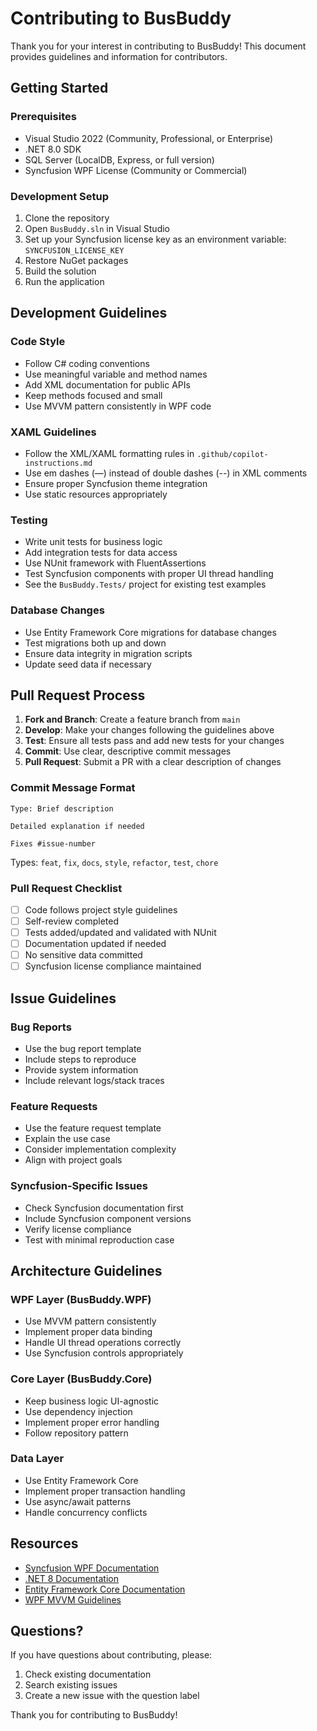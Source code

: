# Contributing to BusBuddy

Thank you for your interest in contributing to BusBuddy! This document provides guidelines and information for contributors.

## Getting Started

### Prerequisites
- Visual Studio 2022 (Community, Professional, or Enterprise)
- .NET 8.0 SDK
- SQL Server (LocalDB, Express, or full version)
- Syncfusion WPF License (Community or Commercial)

### Development Setup
1. Clone the repository
2. Open `BusBuddy.sln` in Visual Studio
3. Set up your Syncfusion license key as an environment variable: `SYNCFUSION_LICENSE_KEY`
4. Restore NuGet packages
5. Build the solution
6. Run the application

## Development Guidelines

### Code Style
- Follow C# coding conventions
- Use meaningful variable and method names
- Add XML documentation for public APIs
- Keep methods focused and small
- Use MVVM pattern consistently in WPF code

### XAML Guidelines
- Follow the XML/XAML formatting rules in `.github/copilot-instructions.md`
- Use em dashes (—) instead of double dashes (--) in XML comments
- Ensure proper Syncfusion theme integration
- Use static resources appropriately

### Testing
- Write unit tests for business logic
- Add integration tests for data access
- Use NUnit framework with FluentAssertions
- Test Syncfusion components with proper UI thread handling
- See the `BusBuddy.Tests/` project for existing test examples

### Database Changes
- Use Entity Framework Core migrations for database changes
- Test migrations both up and down
- Ensure data integrity in migration scripts
- Update seed data if necessary

## Pull Request Process

1. **Fork and Branch**: Create a feature branch from `main`
2. **Develop**: Make your changes following the guidelines above
3. **Test**: Ensure all tests pass and add new tests for your changes
4. **Commit**: Use clear, descriptive commit messages
5. **Pull Request**: Submit a PR with a clear description of changes

### Commit Message Format
```
Type: Brief description

Detailed explanation if needed

Fixes #issue-number
```

Types: `feat`, `fix`, `docs`, `style`, `refactor`, `test`, `chore`

### Pull Request Checklist
- [ ] Code follows project style guidelines
- [ ] Self-review completed
- [ ] Tests added/updated and validated with NUnit
- [ ] Documentation updated if needed
- [ ] No sensitive data committed
- [ ] Syncfusion license compliance maintained

## Issue Guidelines

### Bug Reports
- Use the bug report template
- Include steps to reproduce
- Provide system information
- Include relevant logs/stack traces

### Feature Requests
- Use the feature request template
- Explain the use case
- Consider implementation complexity
- Align with project goals

### Syncfusion-Specific Issues
- Check Syncfusion documentation first
- Include Syncfusion component versions
- Verify license compliance
- Test with minimal reproduction case

## Architecture Guidelines

### WPF Layer (BusBuddy.WPF)
- Use MVVM pattern consistently
- Implement proper data binding
- Handle UI thread operations correctly
- Use Syncfusion controls appropriately

### Core Layer (BusBuddy.Core)
- Keep business logic UI-agnostic
- Use dependency injection
- Implement proper error handling
- Follow repository pattern

### Data Layer
- Use Entity Framework Core
- Implement proper transaction handling
- Use async/await patterns
- Handle concurrency conflicts

## Resources

- [Syncfusion WPF Documentation](https://help.syncfusion.com/wpf/welcome-to-syncfusion-essential-wpf)
- [.NET 8 Documentation](https://docs.microsoft.com/en-us/dotnet/)
- [Entity Framework Core Documentation](https://docs.microsoft.com/en-us/ef/core/)
- [WPF MVVM Guidelines](https://docs.microsoft.com/en-us/dotnet/desktop/wpf/data/data-binding-overview)

## Questions?

If you have questions about contributing, please:
1. Check existing documentation
2. Search existing issues
3. Create a new issue with the question label

Thank you for contributing to BusBuddy!
